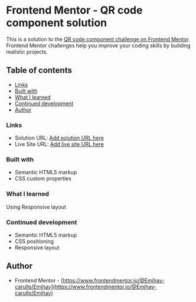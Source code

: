 # Frontend Mentor - QR code component solution

This is a solution to the [QR code component challenge on Frontend Mentor](https://www.frontendmentor.io/challenges/qr-code-component-iux_sIO_H). Frontend Mentor challenges help you improve your coding skills by building realistic projects. 

## Table of contents

- [Links](#links)
- [Built with](#built-with)
- [What I learned](#what-i-learned)
- [Continued development](#continued-development)
- [Author](#author)


### Links

- Solution URL: [Add solution URL here](https://your-solution-url.com)
- Live Site URL: [Add live site URL here](https://your-live-site-url.com)


### Built with

- Semantic HTML5 markup
- CSS custom properties


### What I learned

Using Responsive layout


### Continued development

- Semantic HTML5 markup
- CSS positioning
- Responsive layout


## Author

- Frontend Mentor - [https://www.frontendmentor.io/@Emjhay-carullo/Emjhay](https://www.frontendmentor.io/@Emjhay-carullo/Emjhay)